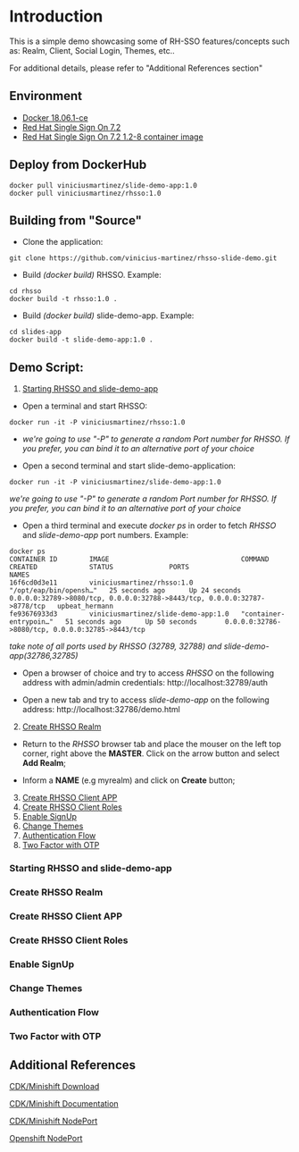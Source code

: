# Introduction

This is a simple demo showcasing some of RH-SSO features/concepts such as: Realm, Client, Social Login, Themes, etc..

For additional details, please refer to "Additional References section"

## Environment

- [Docker 18.06.1-ce](https://docs.docker.com/install/)
- [Red Hat Single Sign On 7.2](https://access.redhat.com/documentation/en-us/red_hat_single_sign-on/7.2/)
- [Red Hat Single Sign On 7.2 1.2-8 container image](https://access.redhat.com/containers/?tab=security#/registry.access.redhat.com/redhat-sso-7/sso72-openshift/images/1.2-8.1539812404)

## Deploy from DockerHub
```
docker pull viniciusmartinez/slide-demo-app:1.0
docker pull viniciusmartinez/rhsso:1.0
```
## Building from "Source"

- Clone the application:
```
git clone https://github.com/vinicius-martinez/rhsso-slide-demo.git
```
- Build *(docker build)* RHSSO. Example:
```
cd rhsso
docker build -t rhsso:1.0 .
```
- Build *(docker build)* slide-demo-app. Example:
```
cd slides-app
docker build -t slide-demo-app:1.0 .
```

## Demo Script:

1. [Starting RHSSO and slide-demo-app](#demo-step-1)

  * Open a terminal and start RHSSO:
  ```
  docker run -it -P viniciusmartinez/rhsso:1.0
  ```
  * *we're going to use "-P" to generate a random Port number for RHSSO. If you prefer, you can bind it to an alternative port of your choice*

  * Open a second terminal and start slide-demo-application:
  ```
  docker run -it -P viniciusmartinez/slide-demo-app:1.0
  ```
  *we're going to use "-P" to generate a random Port number for RHSSO. If you prefer, you can bind it to an alternative port of your choice*

  * Open a third terminal and execute *docker ps* in order to fetch *RHSSO* and *slide-demo-app* port numbers. Example:
  ```
  docker ps
  CONTAINER ID        IMAGE                                 COMMAND                  CREATED             STATUS              PORTS                                                                       NAMES
  16f6cd0d3e11        viniciusmartinez/rhsso:1.0            "/opt/eap/bin/opensh…"   25 seconds ago      Up 24 seconds       0.0.0.0:32789->8080/tcp, 0.0.0.0:32788->8443/tcp, 0.0.0.0:32787->8778/tcp   upbeat_hermann
  fe93676933d3        viniciusmartinez/slide-demo-app:1.0   "container-entrypoin…"   51 seconds ago      Up 50 seconds       0.0.0.0:32786->8080/tcp, 0.0.0.0:32785->8443/tcp
  ```
  *take note of all ports used by RHSSO (32789, 32788) and slide-demo-app(32786,32785)*

  * Open a browser of choice and try to access *RHSSO* on the following address with admin/admin credentials: http://localhost:32789/auth

  * Open a new tab and try to access *slide-demo-app* on the following address: http://localhost:32786/demo.html

2. [Create RHSSO Realm](#demo-step-2)

  * Return to the *RHSSO* browser tab and place the mouser on the left top corner, right above the **MASTER**. Click on the arrow button and select **Add Realm**;

  * Inform a **NAME** (e.g myrealm) and click on **Create** button;

3. [Create RHSSO Client APP](#demo-step-3)
4. [Create RHSSO Client Roles](#demo-step-4)
5. [Enable SignUp](#demo-step-5)
6. [Change Themes](#demo-step-6)
7. [Authentication Flow](#demo-step-7)
8. [Two Factor with OTP](#demo-step-8)

### Starting RHSSO and slide-demo-app <a name="demo-step-1"></a>
### Create RHSSO Realm <a name="demo-step-2"></a>
### Create RHSSO Client APP <a name="demo-step-3"></a>
### Create RHSSO Client Roles <a name="demo-step-4"></a>
### Enable SignUp <a name="demo-step-5"></a>
### Change Themes <a name="demo-step-6"></a>
### Authentication Flow <a name="demo-step-7"></a>
### Two Factor with OTP <a name="demo-step-8"></a>

## Additional References

[CDK/Minishift Download](https://developers.redhat.com/products/cdk/download/)

[CDK/Minishift Documentation](https://developers.redhat.com/products/cdk/docs-and-apis/)

[CDK/Minishift NodePort](https://access.redhat.com/documentation/en-us/red_hat_container_development_kit/3.6/html-single/getting_started_guide/#nodeport-services)

[Openshift NodePort](https://docs.openshift.com/container-platform/3.10/dev_guide/expose_service/expose_internal_ip_nodeport.html)
